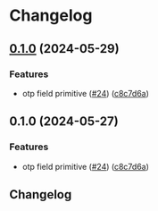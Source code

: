 # Changelog

## [0.1.0](https://github.com/hngngn/corvu/compare/@corvu/otp-field-v0.1.0...@corvu/otp-field@0.1.0) (2024-05-29)


### Features

* otp field primitive ([#24](https://github.com/hngngn/corvu/issues/24)) ([c8c7d6a](https://github.com/hngngn/corvu/commit/c8c7d6ae4d88125b2a97e7d3b89734641d346be5))

## 0.1.0 (2024-05-27)


### Features

* otp field primitive ([#24](https://github.com/corvudev/corvu/issues/24)) ([c8c7d6a](https://github.com/corvudev/corvu/commit/c8c7d6ae4d88125b2a97e7d3b89734641d346be5))

## Changelog
